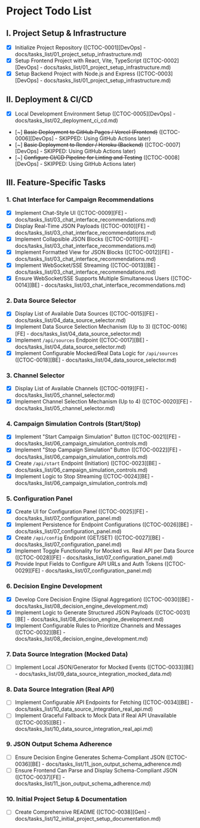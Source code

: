 # Project Todo List

## I. Project Setup & Infrastructure
- [x] Initialize Project Repository ([CTOC-0001][DevOps] - docs/tasks_list/01_project_setup_infrastructure.md)
- [x] Setup Frontend Project with React, Vite, TypeScript ([CTOC-0002][DevOps] - docs/tasks_list/01_project_setup_infrastructure.md)
- [x] Setup Backend Project with Node.js and Express ([CTOC-0003][DevOps] - docs/tasks_list/01_project_setup_infrastructure.md)

## II. Deployment & CI/CD
- [x] Local Development Environment Setup ([CTOC-0005][DevOps] - docs/tasks_list/02_deployment_ci_cd.md)
- [~] ~~Basic Deployment to GitHub Pages / Vercel (Frontend)~~ ([CTOC-0006][DevOps] - SKIPPED: Using GitHub Actions later)
- [~] ~~Basic Deployment to Render / Heroku (Backend)~~ ([CTOC-0007][DevOps] - SKIPPED: Using GitHub Actions later)
- [~] ~~Configure CI/CD Pipeline for Linting and Testing~~ ([CTOC-0008][DevOps] - SKIPPED: Using GitHub Actions later)

## III. Feature-Specific Tasks

### 1. Chat Interface for Campaign Recommendations
- [x] Implement Chat-Style UI ([CTOC-0009][FE] - docs/tasks_list/03_chat_interface_recommendations.md)
- [x] Display Real-Time JSON Payloads ([CTOC-0010][FE] - docs/tasks_list/03_chat_interface_recommendations.md)
- [x] Implement Collapsible JSON Blocks ([CTOC-0011][FE] - docs/tasks_list/03_chat_interface_recommendations.md)
- [x] Implement Formatted View for JSON Blocks ([CTOC-0012][FE] - docs/tasks_list/03_chat_interface_recommendations.md)
- [x] Implement WebSocket/SSE Streaming ([CTOC-0013][BE] - docs/tasks_list/03_chat_interface_recommendations.md)
- [x] Ensure WebSocket/SSE Supports Multiple Simultaneous Users ([CTOC-0014][BE] - docs/tasks_list/03_chat_interface_recommendations.md)

### 2. Data Source Selector
- [x] Display List of Available Data Sources ([CTOC-0015][FE] - docs/tasks_list/04_data_source_selector.md)
- [x] Implement Data Source Selection Mechanism (Up to 3) ([CTOC-0016][FE] - docs/tasks_list/04_data_source_selector.md)
- [x] Implement `/api/sources` Endpoint ([CTOC-0017][BE] - docs/tasks_list/04_data_source_selector.md)
- [x] Implement Configurable Mocked/Real Data Logic for `/api/sources` ([CTOC-0018][BE] - docs/tasks_list/04_data_source_selector.md)

### 3. Channel Selector
- [x] Display List of Available Channels ([CTOC-0019][FE] - docs/tasks_list/05_channel_selector.md)
- [x] Implement Channel Selection Mechanism (Up to 4) ([CTOC-0020][FE] - docs/tasks_list/05_channel_selector.md)

### 4. Campaign Simulation Controls (Start/Stop)
- [x] Implement "Start Campaign Simulation" Button ([CTOC-0021][FE] - docs/tasks_list/06_campaign_simulation_controls.md)
- [x] Implement "Stop Campaign Simulation" Button ([CTOC-0022][FE] - docs/tasks_list/06_campaign_simulation_controls.md)
- [x] Create `/api/start` Endpoint (Initiation) ([CTOC-0023][BE] - docs/tasks_list/06_campaign_simulation_controls.md)
- [x] Implement Logic to Stop Streaming ([CTOC-0024][BE] - docs/tasks_list/06_campaign_simulation_controls.md)

### 5. Configuration Panel
- [x] Create UI for Configuration Panel ([CTOC-0025][FE] - docs/tasks_list/07_configuration_panel.md)
- [x] Implement Persistence for Endpoint Configurations ([CTOC-0026][BE] - docs/tasks_list/07_configuration_panel.md)
- [x] Create `/api/config` Endpoint (GET/SET) ([CTOC-0027][BE] - docs/tasks_list/07_configuration_panel.md)
- [x] Implement Toggle Functionality for Mocked vs. Real API per Data Source ([CTOC-0028][FE] - docs/tasks_list/07_configuration_panel.md)
- [x] Provide Input Fields to Configure API URLs and Auth Tokens ([CTOC-0029][FE] - docs/tasks_list/07_configuration_panel.md)

### 6. Decision Engine Development
- [x] Develop Core Decision Engine (Signal Aggregation) ([CTOC-0030][BE] - docs/tasks_list/08_decision_engine_development.md)
- [x] Implement Logic to Generate Structured JSON Payloads ([CTOC-0031][BE] - docs/tasks_list/08_decision_engine_development.md)
- [x] Implement Configurable Rules to Prioritize Channels and Messages ([CTOC-0032][BE] - docs/tasks_list/08_decision_engine_development.md)

### 7. Data Source Integration (Mocked Data)
- [ ] Implement Local JSON/Generator for Mocked Events ([CTOC-0033][BE] - docs/tasks_list/09_data_source_integration_mocked_data.md)

### 8. Data Source Integration (Real API)
- [ ] Implement Configurable API Endpoints for Fetching ([CTOC-0034][BE] - docs/tasks_list/10_data_source_integration_real_api.md)
- [ ] Implement Graceful Fallback to Mock Data if Real API Unavailable ([CTOC-0035][BE] - docs/tasks_list/10_data_source_integration_real_api.md)

### 9. JSON Output Schema Adherence
- [ ] Ensure Decision Engine Generates Schema-Compliant JSON ([CTOC-0036][BE] - docs/tasks_list/11_json_output_schema_adherence.md)
- [ ] Ensure Frontend Can Parse and Display Schema-Compliant JSON ([CTOC-0037][FE] - docs/tasks_list/11_json_output_schema_adherence.md)

### 10. Initial Project Setup & Documentation
- [ ] Create Comprehensive README ([CTOC-0038][Gen] - docs/tasks_list/12_initial_project_setup_documentation.md)
